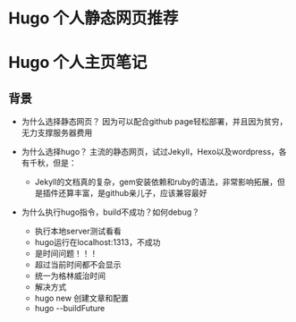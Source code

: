 # Hugo 个人静态网页推荐


# Hugo 个人主页笔记

## 背景
- 为什么选择静态网页？
  因为可以配合github page轻松部署，并且因为贫穷，无力支撑服务器费用

- 为什么选择hugo？
  主流的静态网页，试过Jekyll，Hexo以及wordpress，各有千秋，但是：
  - Jekyll的文档真的复杂，gem安装依赖和ruby的语法，非常影响拓展，但是插件还算丰富，是github亲儿子，应该兼容最好

- 为什么执行hugo指令，build不成功？如何debug？ 
  - 执行本地server测试看看
  - hugo运行在localhost:1313，不成功 
  - 是时间问题！！！
  - 超过当前时间都不会显示
  - 统一为格林威治时间
  - 解决方式
  - hugo new 创建文章和配置
  - hugo --buildFuture
  
